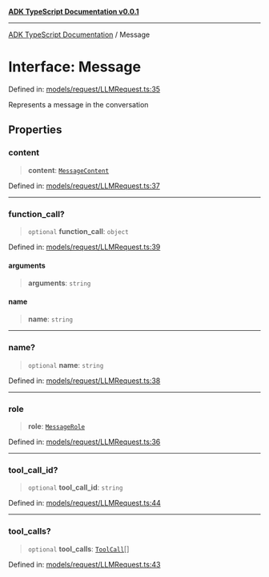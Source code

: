 [**ADK TypeScript Documentation v0.0.1**](../README.md)

***

[ADK TypeScript Documentation](../globals.md) / Message

# Interface: Message

Defined in: [models/request/LLMRequest.ts:35](https://github.com/pontus-devoteam/adk-typescript/blob/0f66151c645c59f98bf29f75515acbeb98026e1f/src/models/request/LLMRequest.ts#L35)

Represents a message in the conversation

## Properties

### content

> **content**: [`MessageContent`](../type-aliases/MessageContent.md)

Defined in: [models/request/LLMRequest.ts:37](https://github.com/pontus-devoteam/adk-typescript/blob/0f66151c645c59f98bf29f75515acbeb98026e1f/src/models/request/LLMRequest.ts#L37)

***

### function\_call?

> `optional` **function\_call**: `object`

Defined in: [models/request/LLMRequest.ts:39](https://github.com/pontus-devoteam/adk-typescript/blob/0f66151c645c59f98bf29f75515acbeb98026e1f/src/models/request/LLMRequest.ts#L39)

#### arguments

> **arguments**: `string`

#### name

> **name**: `string`

***

### name?

> `optional` **name**: `string`

Defined in: [models/request/LLMRequest.ts:38](https://github.com/pontus-devoteam/adk-typescript/blob/0f66151c645c59f98bf29f75515acbeb98026e1f/src/models/request/LLMRequest.ts#L38)

***

### role

> **role**: [`MessageRole`](../type-aliases/MessageRole.md)

Defined in: [models/request/LLMRequest.ts:36](https://github.com/pontus-devoteam/adk-typescript/blob/0f66151c645c59f98bf29f75515acbeb98026e1f/src/models/request/LLMRequest.ts#L36)

***

### tool\_call\_id?

> `optional` **tool\_call\_id**: `string`

Defined in: [models/request/LLMRequest.ts:44](https://github.com/pontus-devoteam/adk-typescript/blob/0f66151c645c59f98bf29f75515acbeb98026e1f/src/models/request/LLMRequest.ts#L44)

***

### tool\_calls?

> `optional` **tool\_calls**: [`ToolCall`](ToolCall.md)[]

Defined in: [models/request/LLMRequest.ts:43](https://github.com/pontus-devoteam/adk-typescript/blob/0f66151c645c59f98bf29f75515acbeb98026e1f/src/models/request/LLMRequest.ts#L43)

